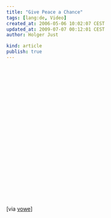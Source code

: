 ```yaml
---
title: "Give Peace a Chance"
tags: [lang:de, Video]
created_at: 2006-05-06 10:02:07 CEST
updated_at: 2009-07-07 00:12:01 CEST
author: Holger Just

kind: article
publish: true
---
```


<object style="width:425px; height:350px;" data="http://www.youtube.com/v/7meAXUguTQo" class="center">
    <param name="movie" value="http://www.youtube-nocookie.com/v/7meAXUguTQo&amp;hl=de&amp;fs=1&amp;color1=0x3a3a3a&amp;color2=0x999999&amp;hd=1" />
    <param name="allowFullScreen" value="true">
    <embed src="http://www.youtube-nocookie.com/v/7meAXUguTQo&amp;hl=de&amp;fs=1&amp;color1=0x3a3a3a&amp;color2=0x999999&amp;hd=1" type="application/x-shockwave-flash" allowscriptaccess="always" allowfullscreen="true" width="425" height="350">
  </object>

[via [vowe](http://vowe.net/archives/007225.html)]
